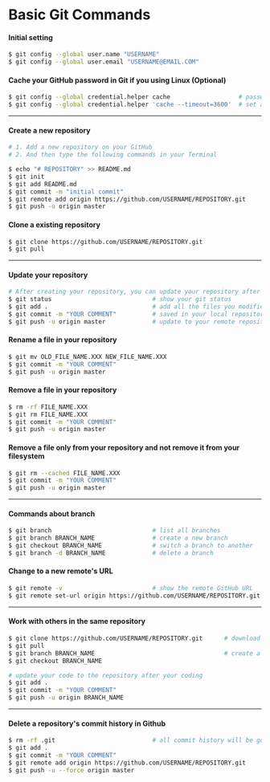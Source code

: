 # Basic Git Commands

#### Initial setting
```sh
$ git config --global user.name "USERNAME"
$ git config --global user.email "USERNAME@EMAIL.COM"
```
#### Cache your GitHub password in Git if you using Linux (Optional)
```sh
$ git config --global credential.helper cache                   # password cached by default 15 minutes
$ git config --global credential.helper 'cache --timeout=3600'  # set a longer timeout, 1 hour
```
--------------------------------------------------------------------------------
#### Create a new repository
```sh
# 1. Add a new repository on your GitHub
# 2. And then type the following commands in your Terminal

$ echo "# REPOSITORY" >> README.md
$ git init
$ git add README.md
$ git commit -m "initial commit"
$ git remote add origin https://github.com/USERNAME/REPOSITORY.git
$ git push -u origin master
```
#### Clone a existing repository
```sh
$ git clone https://github.com/USERNAME/REPOSITORY.git
$ git pull
```
--------------------------------------------------------------------------------
#### Update your repository
```sh
# After creating your repository, you can update your repository after coding.
$ git status                            # show your git status
$ git add .                             # add all the files you modified/added in git index
$ git commit -m "YOUR COMMENT"          # saved in your local repository
$ git push -u origin master             # update to your remote repository
```

#### Rename a file in your repository
```sh
$ git mv OLD_FILE_NAME.XXX NEW_FILE_NAME.XXX
$ git commit -m "YOUR COMMENT"
$ git push -u origin master
```

#### Remove a file in your repository
```sh
$ rm -rf FILE_NAME.XXX
$ git rm FILE_NAME.XXX
$ git commit -m "YOUR COMMENT"
$ git push -u origin master
```
#### Remove a file only from your repository and not remove it from your filesystem
```sh
$ git rm --cached FILE_NAME.XXX
$ git commit -m "YOUR COMMENT"
$ git push -u origin master
```
--------------------------------------------------------------------------------
#### Commands about branch
```sh
$ git branch                            # list all branches
$ git branch BRANCH_NAME                # create a new branch
$ git checkout BRANCH_NAME              # switch a branch to another
$ git branch -d BRANCH_NAME             # delete a branch
```
#### Change to a new remote's URL
```sh
$ git remote -v                         # show the remote GitHub URL
$ git remote set-url origin https://github.com/USERNAME/REPOSITORY.git
```
--------------------------------------------------------------------------------
#### Work with others in the same repository
```sh
$ git clone https://github.com/USERNAME/REPOSITORY.git      # download your team's repository
$ git pull
$ git branch BRANCH_NAME                                    # create a new branch (avoid to use master)
$ git checkout BRANCH_NAME

# update your code to the repository after your coding
$ git add .
$ git commit -m "YOUR COMMENT"
$ git push -u origin BRANCH_NAME
```
--------------------------------------------------------------------------------
#### Delete a repository's commit history in Github
```sh
$ rm -rf .git                           # all commit history will be gone, so you may need to backup
$ git add .
$ git commit -m "YOUR COMMENT"
$ git remote add origin https://github.com/USERNAME/REPOSITORY.git
$ git push -u --force origin master
